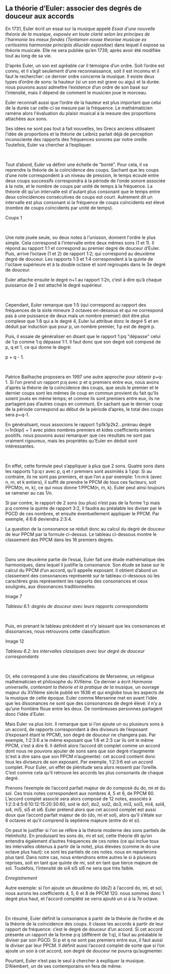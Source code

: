 ## La théorie d’Euler: associer des degrés de douceur aux accords

<p><span style="font-weight: 400;">En 1731, Euler &eacute;crit un essai sur la musique appel&eacute; </span><em><span style="font-weight: 400;">Essai d'une nouvelle th&eacute;orie de la musique, expos&eacute;e en toute clart&eacute; selon les principes de l'harmonie les mieux fond&eacute;s (Tentamen novae theoriae musicae ex certissimis harmoniae principiis dilucide expositae</span></em><span style="font-weight: 400;">) dans lequel il expose sa th&eacute;orie musicale. Elle ne sera publi&eacute;e qu&rsquo;en 1739, apr&egrave;s avoir &eacute;t&eacute; modifi&eacute;e tout au long de sa vie. </span></p>
<p><span style="font-weight: 400;">D&rsquo;apr&egrave;s Euler, un son est agr&eacute;able car il t&eacute;moigne d&rsquo;un ordre. Soit l&rsquo;ordre est connu, et il s&rsquo;agit seulement d&rsquo;une reconnaissance, soit il est inconnu et il faut le rechercher: ce dernier ordre concerne la musique. Il existe deux types d&rsquo;ordre de sons: la hauteur (si un son est grave ou aigu) et la dur&eacute;e. nous pouvons aussi admettre l&rsquo;existence d&rsquo;un ordre de son bas&eacute; sur l&rsquo;intensit&eacute;, mais il d&eacute;pend de comment le musicien joue le morceau. </span></p>
<p><span style="font-weight: 400;">Euler reconna&icirc;t aussi que l&rsquo;ordre de la hauteur est plus important que celui de la dur&eacute;e car celle-ci se mesure par la fr&eacute;quence. Le math&eacute;maticien ram&egrave;ne alors l'&eacute;valuation du plaisir musical &agrave; la mesure des proportions attach&eacute;es aux sons. </span></p>
<p><span style="font-weight: 400;">Ses id&eacute;es ne sont pas tout &agrave; fait nouvelles, les Grecs anciens utilisaient l&rsquo;id&eacute;e de proportions et la th&eacute;orie de Leibniz parlait d&eacute;j&agrave; de perception inconsciente des rapports des fr&eacute;quences sonores par notre oreille. Toutefois, Euler va chercher &agrave; l&rsquo;expliquer.</span></p>
<p><strong><strong>&nbsp;</strong></strong></p>
<p><span style="font-weight: 400;">Tout d&rsquo;abord, Euler va d&eacute;finir une &eacute;chelle de &ldquo;bont&eacute;&rdquo;. Pour cela, il va reprendre la th&eacute;orie de la co&iuml;ncidence des coups. Sachant que les coups d&rsquo;une note correspondent &agrave; un niveau de pression, le temps &eacute;coul&eacute; entre deux coups successifs correspondra &agrave; la p&eacute;riode de l&rsquo;onde sonore associ&eacute;e &agrave; la note, et le nombre de coups par unit&eacute; de temps &agrave; la fr&eacute;quence. La th&eacute;orie dit qu&rsquo;un intervalle est d'autant plus consonant que le temps entre deux co&iuml;ncidences cons&eacute;cutives de coups est court. Autrement dit un intervalle est plus consonant si la fr&eacute;quence de coups co&iuml;ncidents est &eacute;lev&eacute; (nombre de coups co&iuml;ncidents par unit&eacute; de temps).</span></p>
<p><span style="font-weight: 400;">Coups 1</span></p>
<p>&nbsp;</p>
<p><span style="font-weight: 400;">Une note jou&eacute;e seule, ou deux notes &agrave; l'unisson, donnent l'ordre le plus simple. Cela correspond &agrave; l&rsquo;intervalle entre deux m&ecirc;mes sons (1 et 1). Il r&eacute;pond au rapport 1:1 et correspond au premier degr&eacute; de douceur d&rsquo;Euler. Puis, arrive l&rsquo;octave (1 et 2) de rapport 1:2; qui correspond au deuxi&egrave;me degr&eacute; de douceur. Les rapports 1:3 et 1:4 correspondent &agrave; la quinte de l'octave sup&eacute;rieure et &agrave; la double octave et sont regroup&eacute;s dans le 3e degr&eacute; de douceur.</span></p>
<p><span style="font-weight: 400;">Euler attache ensuite le degr&eacute; n+1 au rapport 1:2</span><span style="font-weight: 400;">n</span><span style="font-weight: 400;">, c&rsquo;est &agrave; dire qu&rsquo;&agrave; chaque puissance de 2 est attach&eacute; le degr&eacute; sup&eacute;rieur. </span></p>
<p><strong><strong>&nbsp;</strong></strong></p>
<p><span style="font-weight: 400;">Cependant, Euler remarque que 1:5 (qui correspond au rapport des fr&eacute;quences de la sixte mineure 3 octaves en-dessous et qui ne correspond pas &agrave; une puissance de deux mais un nombre premier) doit &ecirc;tre plus complexe que 1:8 qui a le degr&eacute; 4, Euler lui attribue donc le degr&eacute; 5 et en d&eacute;duit par induction que pour p, un nombre premier, 1:p est de degr&eacute; p. </span></p>
<p><span style="font-weight: 400;">Puis, il essaie de g&eacute;n&eacute;raliser en disant que le rapport 1:pq "d&eacute;passe" celui de 1:p comme 1:q d&eacute;passe 1:1. Il faut donc que son degr&eacute; soit compos&eacute; de p, q et 1, ce qui donne le degr&eacute;: </span></p>
<p><span style="font-weight: 400;">p + q - 1. </span></p>
<p><strong><strong>&nbsp;</strong></strong></p>
<p><span style="font-weight: 400;">Patrice Bailhache proposera en 1997 une autre approche pour obtenir p+q-1. Si l&rsquo;on prend un rapport p:q avec p et q premiers entre eux, nous avons d&rsquo;apr&egrave;s la th&eacute;orie de la co&iuml;ncidence des coups, que seuls le premier et le dernier coups sont les m&ecirc;mes (le coup en commun provient du fait qu&rsquo;ils soient jou&eacute;s en m&ecirc;me temps; et comme ils sont premiers entre eux, ils ne partagent pas d&rsquo;autres coups en commun). En sachant que le dernier coup de la p&eacute;riode correspond au d&eacute;but de la p&eacute;riode d&rsquo;apr&egrave;s, le total des coups sera </span><span style="font-weight: 400;">p+q-1</span><span style="font-weight: 400;">.</span></p>
<p><span style="font-weight: 400;">En g&eacute;n&eacute;ralisant, nous associons le rapport </span><span style="font-weight: 400;">1:</span><span style="font-weight: 400;">p</span><span style="font-weight: 400;">1</span><span style="font-weight: 400;">k</span><span style="font-weight: 400;">1</span><span style="font-weight: 400;">p</span><span style="font-weight: 400;">2</span><span style="font-weight: 400;">k</span><span style="font-weight: 400;">2</span><span style="font-weight: 400;">...</span><span style="font-weight: 400;">p</span><span style="font-weight: 400;">n</span><span style="font-weight: 400;">k</span><span style="font-weight: 400;">n</span><span style="font-weight: 400;">au degr&eacute; </span><span style="font-weight: 400;">i=1</span><span style="font-weight: 400;">n</span><span style="font-weight: 400;">(k</span><span style="font-weight: 400;">i</span><span style="font-weight: 400;">p</span><span style="font-weight: 400;">i</span><span style="font-weight: 400;">) + 1</span><span style="font-weight: 400;"> avec </span><span style="font-weight: 400;">p</span><span style="font-weight: 400;">i</span><span style="font-weight: 400;">des nombres premiers et </span><span style="font-weight: 400;">k</span><span style="font-weight: 400;">i</span><span style="font-weight: 400;">des coefficients entiers positifs. nous pouvons aussi remarquer que ces r&eacute;sultats ne sont pas vraiment rigoureux, mais les propri&eacute;t&eacute;s qu&rsquo;Euler en d&eacute;duit sont int&eacute;ressantes.</span></p>
<p><strong><strong>&nbsp;</strong></strong></p>
<p><span style="font-weight: 400;">En effet, cette formule peut s&rsquo;appliquer &agrave; plus que 2 sons. Quatre sons dans les rapports 1:p:q:r avec p, q et r premiers sont assimil&eacute;s &agrave; 1:pqr. Si au contraire, ils ne sont pas premiers, et que l&rsquo;on a par exemple: 1:n:m:k (avec n, m, et k entiers), il suffit de prendre le PPCM de tous ces facteurs, soit PPCM(n, m, k), ce qui nous donne 1:PPCM(n, m, k). Euler peut ainsi toujours se ramener au cas 1/n. </span></p>
<p><span style="font-weight: 400;">Si par contre, le rapport de 2 sons (ou plus) n&rsquo;est pas de la forme 1:p mais p:q comme la quinte de rapport 3:2, il faudra au pr&eacute;alable les diviser par le PGCD de ces nombres, et ensuite &eacute;ventuellement appliquer le PPCM. Par exemple, 4:6:8 deviendra 2:3:4.</span></p>
<p><span style="font-weight: 400;">La question de la consonance se r&eacute;duit donc au calcul du degr&eacute; de douceur de leur PPCM par la formule ci-dessus. Le tableau ci-dessous montre le classement des PPCM dans les 16 premiers degr&eacute;s.</span></p>
<p><strong><strong>&nbsp;</strong></strong></p>
<p><span style="font-weight: 400;">Dans une deuxi&egrave;me partie de l&rsquo;essai, Euler fait une &eacute;tude math&eacute;matique des harmoniques, dans lequel il justifie la consonance. Son &eacute;tude se base sur le calcul du PPCM d&rsquo;un accord, qu&rsquo;il appelle exposant. Il obtient d&rsquo;abord un classement des consonances repr&eacute;sent&eacute; sur le tableau ci-dessous o&ugrave; les caract&egrave;res gras repr&eacute;sentent les rapports des consonances et ceux soulign&eacute;s, aux dissonances traditionnelles:</span></p>
<p><span style="font-weight: 400;">Image 7</span></p>
<p><em><span style="font-weight: 400;">Tableau 6.1: degr&eacute;s de douceur avec leurs rapports correspondants</span></em></p>
<p><strong><strong>&nbsp;</strong></strong></p>
<p><span style="font-weight: 400;">Puis, en prenant le tableau pr&eacute;c&eacute;dent et n&rsquo;y laissant que les consonances et dissonances, nous retrouvons cette classification:</span></p>
<p><span style="font-weight: 400;">Image 12</span></p>
<p><em><span style="font-weight: 400;">Tableau 6.2: les intervalles classiques avec leur degr&eacute; de douceur correspondants</span></em></p>
<p><strong><strong>&nbsp;</strong></strong></p>
<p><span style="font-weight: 400;">Or, elle correspond &agrave; une des classifications de Mersenne, un religieux math&eacute;maticien et philosophe du XVII&egrave;me. Ce dernier a &eacute;crit </span><em><span style="font-weight: 400;">Harmonie universelle, contenant la th&eacute;orie et la pratique de la musique, </span></em><span style="font-weight: 400;">un </span><span style="font-weight: 400;">ouvrage majeur du XVII&egrave;me si&egrave;cle publi&eacute; en 1636 et qui englobe tous les aspects de la musique de cette &eacute;poque</span><em><span style="font-weight: 400;">.</span></em><span style="font-weight: 400;"> Euler comme Mersenne met en avant l&rsquo;id&eacute;e que les dissonances ne sont que des consonances de degr&eacute; &eacute;lev&eacute;: il n&rsquo;y a qu&rsquo;une fronti&egrave;re floue entre les deux. De nombreuses personnes partagent donc l&rsquo;id&eacute;e d&rsquo;Euler.</span></p>
<p><span style="font-weight: 400;">Mais Euler va plus loin. Il remarque que si l&rsquo;on ajoute un ou plusieurs sons &agrave; un accord, de rapports correspondant &agrave; des </span><span style="font-weight: 400;">diviseurs</span> <span style="font-weight: 400;">de l&rsquo;exposant (l&rsquo;exposant &eacute;tant le PPCM), son degr&eacute; de douceur ne changera pas. Par exemple, 1:2:3:6 a le m&ecirc;me exposant que 1:6 et 2:3 car ils ont le m&ecirc;me PPCM, c&rsquo;est &agrave; dire 6. Il d&eacute;finit alors l&rsquo;accord dit complet comme un accord dont nous ne pouvons ajouter de sons sans que son degr&eacute; n&rsquo;augmente (c&rsquo;est &agrave; dire sans que son PPCM n&rsquo;augmente): cet accord contient donc tous les diviseurs de son exposant. Par exemple, 1:2:3:6 est un accord complet. Pour Euler, un effet de pl&eacute;nitude sera alors ressenti par l&rsquo;oreille. C&rsquo;est comme cela qu&rsquo;il retrouve les accords les plus consonants de chaque degr&eacute;.</span></p>
<p><span style="font-weight: 400;">Prenons l&rsquo;exemple de l&rsquo;accord parfait majeur de do compos&eacute; du do, mi et du sol. Ces trois notes correspondent aux nombres 4, 5 et 6, de PPCM 60. L&rsquo;accord complet associ&eacute; sera alors compos&eacute; de 12 notes, associ&eacute;s &agrave; 1:2:3:4:5:6:10:12:15:20:30:60, soit le do1, do2, sol2, do3, mi3, sol3, mi4, sol4, si4, mi5, si5 et si6. Euler pr&eacute;tend alors que cet accord complet est aussi doux que l&rsquo;accord parfait majeur de do (do, mi et sol), alors qu&rsquo;il s&rsquo;&eacute;tale sur 6 octaves et qu&rsquo;il comprend la septi&egrave;me majeure (entre do et si). </span></p>
<p><span style="font-weight: 400;">On peut le justifier si l'on se r&eacute;f&egrave;re &agrave; la th&eacute;orie moderne des sons partiels de Helmholtz. En produisant les sons do, mi et sol, cette th&eacute;orie dit qu&rsquo;on entendra &eacute;galement d&rsquo;autres fr&eacute;quences de ces notes (ce qui inclue tous les intervalles obtenus &agrave; partir de la note), plus &eacute;lev&eacute;es (comme le do une octave plus haut): ce sont les partiels de ces notes. nous en reparlerons plus tard. Dans notre cas, nous entendrons entre autres le si &agrave; plusieurs reprises, soit en tant que quinte de mi, soit en tant que tierce majeure de sol. Toutefois, l&rsquo;intensit&eacute; de si4 si5 si6 ne sera que tr&egrave;s faible.</span></p>
<p><em><span style="font-weight: 400;">Enregistrement</span></em></p>
<p><span style="font-weight: 400;">Autre exemple: si l&rsquo;on ajoute un deuxi&egrave;me do (do2) &agrave; l&rsquo;accord do, mi, et sol, nous aurons les coefficients 4, 5, 6 et 8 de PPCM 120. nous sommes donc 1 degr&eacute; plus haut, et l&rsquo;accord compl&eacute;t&eacute; se verra ajout&eacute; un si &agrave; la 7e octave. </span></p>
<p><strong><strong>&nbsp;</strong></strong></p>
<p><span style="font-weight: 400;">En r&eacute;sum&eacute;, Euler d&eacute;finit la consonance &agrave; partir de la th&eacute;orie de l&rsquo;ordre et de la th&eacute;orie de la co&iuml;ncidence des coups. Il classe les accords &agrave; partir de leur rapport de fr&eacute;quence: c&rsquo;est le degr&eacute; de douceur d&rsquo;un accord. Si cet accord pr&eacute;sente un rapport de la forme p:q (diff&eacute;rent de 1:q), il faut au pr&eacute;alable le diviser par son PGCD. Si p et q ne sont pas premiers entre eux, il faut aussi le diviser par leur PPCM. Il d&eacute;finit aussi l&rsquo;accord complet de sorte que si l&rsquo;on ajoute un son &agrave; cet accord, son degr&eacute; de douceur ne pourra qu&rsquo;augmenter.</span></p>
<p><strong> <span style="font-weight: 400;">Pourtant, Euler n&rsquo;est pas le seul &agrave; chercher &agrave; expliquer la musique. D&rsquo;Alembert, un de ses contemporains en fera de m&ecirc;me. </span></strong></p>